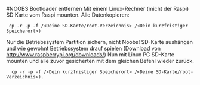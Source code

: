 #NOOBS Bootloader entfernen
Mit einem Linux-Rechner (micht der Raspi) SD Karte vom Raspi mounten.
Alle Datenkopieren:

     cp -r -p -f /<Deine SD-Karte/root-Verzeichnis> /<Dein kurzfristiger Speicherort>)

Nur die Betriebssystem Partition sichern, nicht Noobs!
SD-Karte aushängen und wie gewohnt Betriebssystem drauf spielen (Download von http://www.raspberrypi.org/downloads/)
Nun mit Linux PC SD-Karte mounten und alle zuvor gesicherten mit dem gleichen Befehl wieder zurück.

      cp -r -p -f /<Dein kurzfristiger Speicherort> /<Deine SD-Karte/root-Verzeichnis>).

